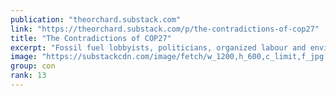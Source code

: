```yaml
---
publication: "theorchard.substack.com"
link: "https://theorchard.substack.com/p/the-contradictions-of-cop27"
title: "The Contradictions of COP27"
excerpt: "Fossil fuel lobbyists, politicians, organized labour and environmentalists have all gathered in Egypt to try and put their stamp on the future of climate policy."
image: "https://substackcdn.com/image/fetch/w_1200,h_600,c_limit,f_jpg,q_auto:good,fl_progressive:steep/https%3A%2F%2Fbucketeer-e05bbc84-baa3-437e-9518-adb32be77984.s3.amazonaws.com%2Fpublic%2Fimages%2F0b324ba8-221a-4bb1-81a5-9c4daa2e15ec_640x421.jpeg"
group: con
rank: 13
---
```

